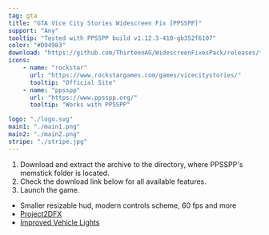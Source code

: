 ```yaml
---
tag: gta
title: "GTA Vice City Stories Widescreen Fix [PPSSPP]"
support: "Any"
tooltip: "Tested with PPSSPP build v1.12.3-410-gb352f6107"
color: "#D94983"
download: "https://github.com/ThirteenAG/WidescreenFixesPack/releases/tag/gtavcspsp"
icons:
    - name: "rockstar"
      url: "https://www.rockstargames.com/games/vicecitystories/"
      tooltip: "Official Site"
    - name: "ppsspp"
      url: "https://www.ppsspp.org/"
      tooltip: "Works with PPSSPP"

logo: "./logo.svg"
main1: "./main1.png"
main2: "./main2.png"
stripe: "./stripe.jpg"
---
```


1. Download and extract the archive to the directory, where PPSSPP's memstick folder is located.
2. Check the download link below for all available features.
3. Launch the game.

- Smaller resizable hud, modern controls scheme, 60 fps and more
- [Project2DFX](https://user-images.githubusercontent.com/4904157/156879759-6bd08507-f30b-4890-ae69-b0503b998aa6.png)
- [Improved Vehicle Lights](https://imgur.com/ucsl46z)